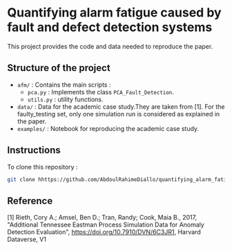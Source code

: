 # Quantifying alarm fatigue caused by fault and defect detection systems

This project provides the code and data needed to reproduce the paper. 

## Structure of the project
- `afm/` : Contains the main scripts :
  - `pca.py` : Implements the class `PCA_Fault_Detection`.
  - `utils.py` : utility functions.
- `data/` : Data for the academic case study.They are taken from [1]. For the faulty_testing set, only one simulation run is considered as explained in the paper.
- `examples/` : Notebook for reproducing the academic case study.

## Instructions
To clone this repository :
   ```bash
   git clone hhttps://github.com/AbdoulRahimeDiallo/quantifying_alarm_fatigue_caused_by_fault_and_defect_detection_systems.git
  ```
## Reference
   [1] Rieth, Cory A.; Amsel, Ben D.; Tran, Randy; Cook, Maia B., 2017, "Additional Tennessee Eastman Process Simulation Data for Anomaly Detection Evaluation", https://doi.org/10.7910/DVN/6C3JR1, Harvard Dataverse, V1
